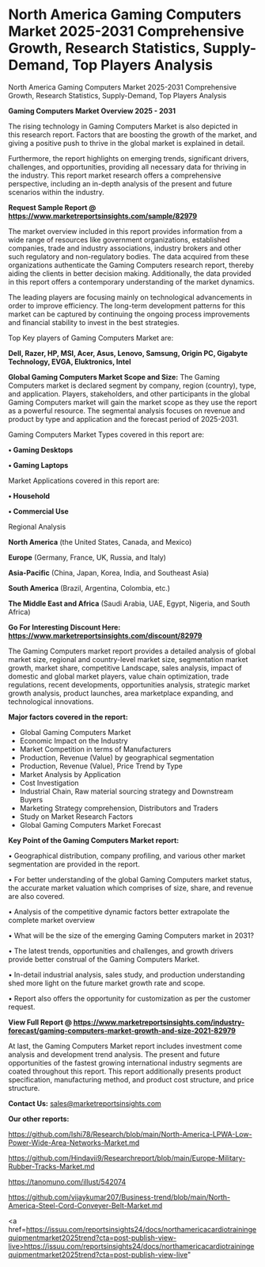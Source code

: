 # North America Gaming Computers Market 2025-2031 Comprehensive Growth, Research Statistics, Supply-Demand,  Top Players Analysis
North America Gaming Computers Market 2025-2031 Comprehensive Growth, Research Statistics, Supply-Demand,  Top Players Analysis

<Strong> Gaming Computers Market Overview 2025 - 2031</strong>

The rising technology in Gaming Computers Market is also depicted in this research report. Factors that are boosting the growth of the market, and giving a positive push to thrive in the global market is explained in detail.

Furthermore, the report highlights on emerging trends, significant drivers, challenges, and opportunities, providing all necessary data for thriving in the industry. This report market research offers a comprehensive perspective, including an in-depth analysis of the present and future scenarios within the industry.

<strong>Request Sample Report @ <a href=https://www.marketreportsinsights.com/sample/82979>https://www.marketreportsinsights.com/sample/82979</a></strong>

The market overview included in this report provides information from a wide range of resources like government organizations, established companies, trade and industry associations, industry brokers and other such regulatory and non-regulatory bodies. The data acquired from these organizations authenticate the Gaming Computers research report, thereby aiding the clients in better decision making. Additionally, the data provided in this report offers a contemporary understanding of the market dynamics.

The leading players are focusing mainly on technological advancements in order to improve efficiency. The long-term development patterns for this market can be captured by continuing the ongoing process improvements and financial stability to invest in the best strategies.

Top Key players of Gaming Computers Market are:

<strong>Dell, Razer, HP, MSI, Acer, Asus, Lenovo, Samsung, Origin PC, Gigabyte Technology, EVGA, Eluktronics, Intel</strong>

<strong><b>Global Gaming Computers Market Scope and Size:</b></strong>
The Gaming Computers market is declared segment by company, region (country), type, and application. Players, stakeholders, and other participants in the global Gaming Computers market will gain the market scope as they use the report as a powerful resource. The segmental analysis focuses on revenue and product by type and application and the forecast period of 2025-2031.

Gaming Computers Market Types covered in this report are:

<strong>• Gaming Desktops

• Gaming Laptops</strong>

Market Applications covered in this report are:

<strong>• Household

• Commercial Use</strong> 

Regional Analysis

<strong>North America</strong> (the United States, Canada, and Mexico)

<strong>Europe</strong> (Germany, France, UK, Russia, and Italy)

<strong>Asia-Pacific</strong> (China, Japan, Korea, India, and Southeast Asia)

<strong>South America</strong> (Brazil, Argentina, Colombia, etc.)

<strong>The Middle East and Africa</strong> (Saudi Arabia, UAE, Egypt, Nigeria, and South Africa)

<strong>Go For Interesting Discount Here: <a href=https://www.marketreportsinsights.com/discount/82979>https://www.marketreportsinsights.com/discount/82979</a></strong>

The Gaming Computers market report provides a detailed analysis of global market size, regional and country-level market size, segmentation market growth, market share, competitive Landscape, sales analysis, impact of domestic and global market players, value chain optimization, trade regulations, recent developments, opportunities analysis, strategic market growth analysis, product launches, area marketplace expanding, and technological innovations.

<strong><b>Major factors covered in the report:</b></strong>
<ul>
  <li>Global Gaming Computers Market </li>
  <li>Economic Impact on the Industry</li>
  <li>Market Competition in terms of Manufacturers</li>
  <li>Production, Revenue (Value) by geographical segmentation</li>
  <li>Production, Revenue (Value), Price Trend by Type</li>
  <li>Market Analysis by Application</li>
  <li>Cost Investigation</li>
  <li>Industrial Chain, Raw material sourcing strategy and Downstream Buyers</li>
  <li>Marketing Strategy comprehension, Distributors and Traders</li>
  <li>Study on Market Research Factors</li>
  <li>Global Gaming Computers Market Forecast</li>
</ul>

<strong><b>Key Point of the Gaming Computers Market report:</b></strong>

• Geographical distribution, company profiling, and various other market segmentation are provided in the report.

• For better understanding of the global Gaming Computers market status, the accurate market valuation which comprises of size, share, and revenue are also covered.

• Analysis of the competitive dynamic factors better extrapolate the complete market overview

• What will be the size of the emerging Gaming Computers market in 2031?

• The latest trends, opportunities and challenges, and growth drivers provide better construal of the Gaming Computers Market.

• In-detail industrial analysis, sales study, and production understanding shed more light on the future market growth rate and scope.

• Report also offers the opportunity for customization as per the customer request.

<strong><b>View Full Report @ <a href=https://www.marketreportsinsights.com/industry-forecast/gaming-computers-market-growth-and-size-2021-82979>https://www.marketreportsinsights.com/industry-forecast/gaming-computers-market-growth-and-size-2021-82979</a></b></strong>


At last, the Gaming Computers Market report includes investment come analysis and development trend analysis. The present and future opportunities of the fastest growing international industry segments are coated throughout this report. This report additionally presents product specification, manufacturing method, and product cost structure, and price structure.

<strong>Contact Us:</strong>
sales@marketreportsinsights.com

<strong>Our other reports:</strong>

<a href=https://github.com/Ishi78/Research/blob/main/North-America-LPWA-Low-Power-Wide-Area-Networks-Market.md>https://github.com/Ishi78/Research/blob/main/North-America-LPWA-Low-Power-Wide-Area-Networks-Market.md</a>

<a href=https://github.com/Hindavii9/Researchreport/blob/main/Europe-Military-Rubber-Tracks-Market.md>https://github.com/Hindavii9/Researchreport/blob/main/Europe-Military-Rubber-Tracks-Market.md</a>

<a href=https://tanomuno.com/illust/542074>https://tanomuno.com/illust/542074</a>

<a href=https://github.com/vijaykumar207/Business-trend/blob/main/North-America-Steel-Cord-Conveyer-Belt-Market.md>https://github.com/vijaykumar207/Business-trend/blob/main/North-America-Steel-Cord-Conveyer-Belt-Market.md</a>

<a href=https://issuu.com/reportsinsights24/docs/northamericacardiotrainingequipmentmarket2025trend?cta=post-publish-view-live>https://issuu.com/reportsinsights24/docs/northamericacardiotrainingequipmentmarket2025trend?cta=post-publish-view-live</a>"
